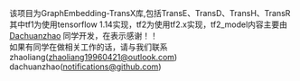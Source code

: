 该项目为GraphEmbedding-TransX库,包括TransE、TransD、TransH、TransR\
其中tf1为使用tensorflow 1.14实现，tf2为使用tf2.x实现，tf2_model内容主要由[Dachuanzhao](https://github.com/DachuanZhao) 同学开发，在表示感谢！！\
如果有同学在做相关工作的话，请与我们联系 zhaoliang(zhaoliang19960421@outlook.com) dachuanzhao(notifications@github.com)
